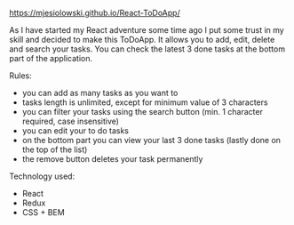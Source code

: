 https://mjesiolowski.github.io/React-ToDoApp/

As I have started my React adventure some time ago I put some trust in my skill and decided to make this ToDoApp.
It allows you to add, edit, delete and search your tasks. You can check the latest 3 done tasks at the bottom part of the application.

Rules:
- you can add as many tasks as you want to
- tasks length is unlimited, except for minimum value of 3 characters
- you can filter your tasks using the search button (min. 1 character required, case insensitive)
- you can edit your to do tasks
- on the bottom part you can view your last 3 done tasks (lastly done on the top of the list)
- the remove button deletes your task permanently

Technology used:
- React
- Redux
- CSS + BEM
